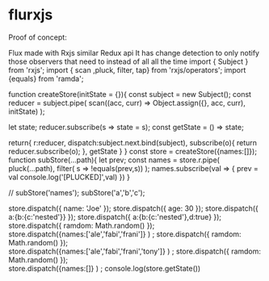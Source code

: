 # flurxjs
Proof of concept:

Flux made with Rxjs similar Redux api
It has change detection to only notify those observers that need to instead of all all the time
import { Subject } from 'rxjs';
import { scan ,pluck, filter, tap} from 'rxjs/operators';
import {equals} from 'ramda'; 

function createStore(initState = {}){
  const subject = new Subject();
  const reducer = subject.pipe(
    scan((acc, curr) => Object.assign({}, acc, curr), initState)
  );

  let state;
  reducer.subscribe(s => state = s);
  const getState = () => state;

  return{
    r:reducer,
    dispatch:subject.next.bind(subject),
    subscribe(o){
      return reducer.subscribe(o);
    },
    getState
  }
}
const store = createStore({names:[]});
function subStore(...path){
  let prev;
  const names = store.r.pipe(
    pluck(...path),
    filter( s => !equals(prev,s))
    );
  names.subscribe(val => {
    prev = val
    console.log('[PLUCKED]',val)
  })
}

// subStore('names');
subStore('a','b','c');

store.dispatch({ name: 'Joe' }); 
store.dispatch({ age: 30 });
store.dispatch({ a:{b:{c:'nested'}} });
store.dispatch({ a:{b:{c:'nested'},d:true} });
store.dispatch({ ramdom: Math.random() });  
store.dispatch({names:['ale','fabi','frani']} )  ;
store.dispatch({ ramdom: Math.random() });  
store.dispatch({names:['ale','fabi','frani','tony']} )  ;
store.dispatch({ ramdom: Math.random() });   
store.dispatch({names:[]} )  ;
console.log(store.getState())  



